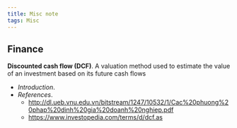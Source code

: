 ```yaml
---
title: Misc note
tags: Misc
---
```


## Finance
**Discounted cash flow (DCF)**. A valuation method used to estimate the value of an investment based on its future cash flows
* *Introduction*. 
* *References*.
    * http://dl.ueb.vnu.edu.vn/bitstream/1247/10532/1/Cac%20phuong%20phap%20dinh%20gia%20doanh%20nghiep.pdf
    * https://www.investopedia.com/terms/d/dcf.as